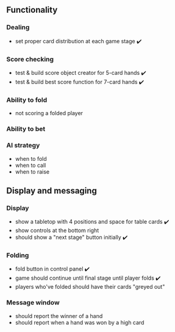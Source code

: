 ## Functionality

### Dealing

- set proper card distribution at each game stage ✔️

### Score checking

- test & build score object creator for 5-card hands ✔️
- test & build best score function for 7-card hands ✔️

### Ability to fold

- not scoring a folded player

### Ability to bet



### AI strategy

- when to fold
- when to call
- when to raise

## Display and messaging

### Display

- show a tabletop with 4 positions and space for table cards ✔️
- show controls at the bottom right
- should show a "next stage" button initially ✔️

### Folding

- fold button in control panel ✔️
- game should continue until final stage until player folds ✔️
- players who've folded should have their cards "greyed out"


### Message window
- should report the winner of a hand
- should report when a hand was won by a high card